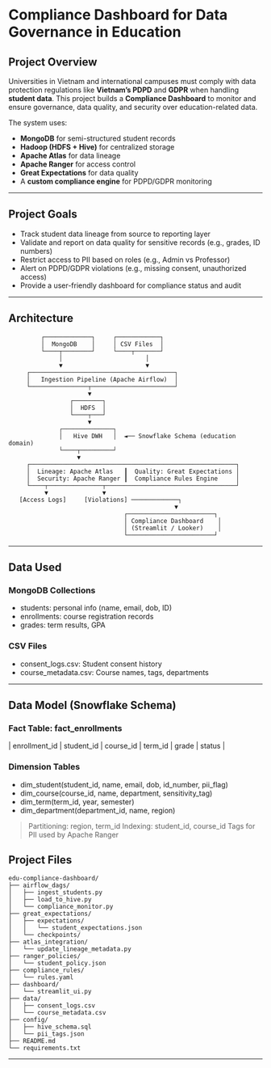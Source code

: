 # Compliance Dashboard for Data Governance in Education

## Project Overview

Universities in Vietnam and international campuses must comply with data protection regulations like **Vietnam’s PDPD** and **GDPR** when handling **student data**. This project builds a **Compliance Dashboard** to monitor and ensure governance, data quality, and security over education-related data.

The system uses:
- **MongoDB** for semi-structured student records
- **Hadoop (HDFS + Hive)** for centralized storage
- **Apache Atlas** for data lineage
- **Apache Ranger** for access control
- **Great Expectations** for data quality
- A **custom compliance engine** for PDPD/GDPR monitoring

---

## Project Goals

- Track student data lineage from source to reporting layer
- Validate and report on data quality for sensitive records (e.g., grades, ID numbers)
- Restrict access to PII based on roles (e.g., Admin vs Professor)
- Alert on PDPD/GDPR violations (e.g., missing consent, unauthorized access)
- Provide a user-friendly dashboard for compliance status and audit

---

## Architecture

```plaintext
         ┌─────────────┐     ┌────────────┐
         │  MongoDB    │     │ CSV Files  │
         └────┬────────┘     └────┬───────┘
              │                       │
              ▼                       ▼
     ┌────────────────────────────────────────┐
     │   Ingestion Pipeline (Apache Airflow)  │
     └────────────────┬───────────────────────┘
                      ▼
                 ┌────────┐
                 │  HDFS  │
                 └────┬───┘
                      ▼
              ┌──────────────┐
              │   Hive DWH   │  ◄── Snowflake Schema (education domain)
              └────┬─────────┘
                   ▼
     ┌─────────────────────────────────────────────────────────┐
     │  Lineage: Apache Atlas   ┃  Quality: Great Expectations │
     │  Security: Apache Ranger ┃  Compliance Rules Engine     │
     └────┬───────────────┬────────────────────────────────────┘
          ▼               ▼
   [Access Logs]     [Violations] ─────────────┐
                                              ▼
                                ┌────────────────────────┐
                                │ Compliance Dashboard    │
                                │ (Streamlit / Looker)    │
                                └────────────────────────┘
```
-----
## Data Used
### MongoDB Collections
- students: personal info (name, email, dob, ID)
- enrollments: course registration records
- grades: term results, GPA

### CSV Files
- consent_logs.csv: Student consent history
- course_metadata.csv: Course names, tags, departments

----

## Data Model (Snowflake Schema)
### Fact Table: fact_enrollments
| enrollment_id | student_id | course_id | term_id | grade | status |
### Dimension Tables
- dim_student(student_id, name, email, dob, id_number, pii_flag)
- dim_course(course_id, name, department, sensitivity_tag)
- dim_term(term_id, year, semester)
- dim_department(department_id, name, region)
> Partitioning: region, term_id
> Indexing: student_id, course_id
> Tags for PII used by Apache Ranger

## Project Files
```plaintext
edu-compliance-dashboard/
├── airflow_dags/
│   ├── ingest_students.py
│   ├── load_to_hive.py
│   └── compliance_monitor.py
├── great_expectations/
│   ├── expectations/
│   │   └── student_expectations.json
│   └── checkpoints/
├── atlas_integration/
│   └── update_lineage_metadata.py
├── ranger_policies/
│   └── student_policy.json
├── compliance_rules/
│   └── rules.yaml
├── dashboard/
│   └── streamlit_ui.py
├── data/
│   ├── consent_logs.csv
│   └── course_metadata.csv
├── config/
│   ├── hive_schema.sql
│   └── pii_tags.json
├── README.md
└── requirements.txt
```
----

